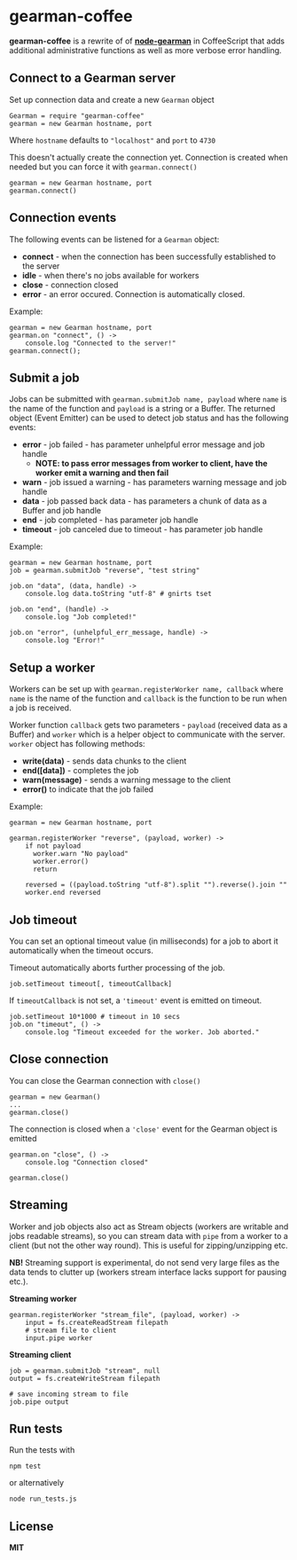 gearman-coffee
==============

**gearman-coffee** is a rewrite of of **[node-gearman](https://github.com/andris9/node-gearman)** in CoffeeScript that adds additional administrative functions as well as more verbose error handling.

## Connect to a Gearman server

Set up connection data and create a new `Gearman` object

    Gearman = require "gearman-coffee"
    gearman = new Gearman hostname, port

Where `hostname` defaults to `"localhost"` and `port` to `4730`

This doesn't actually create the connection yet. Connection is created when needed but you can force it with `gearman.connect()`

    gearman = new Gearman hostname, port
    gearman.connect()

## Connection events

The following events can be listened for a `Gearman` object:

  * **connect** - when the connection has been successfully established to the server
  * **idle** - when there's no jobs available for workers
  * **close** - connection closed
  * **error** - an error occured. Connection is automatically closed.

Example:

    gearman = new Gearman hostname, port
    gearman.on "connect", () ->
        console.log "Connected to the server!"
    gearman.connect();

## Submit a job

Jobs can be submitted with `gearman.submitJob name, payload` where `name` is the name of the function and `payload` is a string or a Buffer. The returned object (Event Emitter) can be used to detect job status and has the following events:

  * **error** - job failed - has parameter unhelpful error message and job handle
    * **NOTE: to pass error messages from worker to client, have the worker emit a warning and then fail**
  * **warn** - job issued a warning - has parameters warning message and job handle
  * **data** - job passed back data - has parameters a chunk of data as a Buffer and job handle
  * **end** - job completed - has parameter job handle
  * **timeout** - job canceled due to timeout - has parameter job handle

Example:

    gearman = new Gearman hostname, port
    job = gearman.submitJob "reverse", "test string"

    job.on "data", (data, handle) ->
        console.log data.toString "utf-8" # gnirts tset

    job.on "end", (handle) ->
        console.log "Job completed!"

    job.on "error", (unhelpful_err_message, handle) ->
        console.log "Error!"

## Setup a worker

Workers can be set up with `gearman.registerWorker name, callback` where `name` is the name of the function and `callback` is the function to be run when a job is received.

Worker function `callback` gets two parameters - `payload` (received data as a Buffer) and `worker` which is a helper object to communicate with the server. `worker` object has following methods:

  * **write(data)** - sends data chunks to the client
  * **end([data])** - completes the job
  * **warn(message)** - sends a warning message to the client
  * **error()** to indicate that the job failed

Example:

    gearman = new Gearman hostname, port

    gearman.registerWorker "reverse", (payload, worker) ->
        if not payload
          worker.warn "No payload"
          worker.error()
          return
        
        reversed = ((payload.toString "utf-8").split "").reverse().join ""
        worker.end reversed

## Job timeout

You can set an optional timeout value (in milliseconds) for a job to abort it automatically when the timeout occurs.

Timeout automatically aborts further processing of the job.

    job.setTimeout timeout[, timeoutCallback]

If `timeoutCallback` is not set, a `'timeout'` event is emitted on timeout.

    job.setTimeout 10*1000 # timeout in 10 secs
    job.on "timeout", () ->
        console.log "Timeout exceeded for the worker. Job aborted."

## Close connection

You can close the Gearman connection with `close()`

    gearman = new Gearman()
    ...
    gearman.close()

The connection is closed when a `'close'` event for the Gearman object is emitted

    gearman.on "close", () ->
        console.log "Connection closed"
    
    gearman.close()

## Streaming

Worker and job objects also act as Stream objects (workers are writable and jobs readable streams), so you can stream data with `pipe` from a worker to a client (but not the other way round). This is useful for zipping/unzipping etc.

**NB!** Streaming support is experimental, do not send very large files as the data tends to clutter up (workers stream interface lacks support for pausing etc.).

**Streaming worker**

    gearman.registerWorker "stream_file", (payload, worker) ->
        input = fs.createReadStream filepath
        # stream file to client
        input.pipe worker

**Streaming client**

    job = gearman.submitJob "stream", null
    output = fs.createWriteStream filepath
    
    # save incoming stream to file
    job.pipe output

## Run tests

Run the tests with

    npm test
    
or alternatively

    node run_tests.js
## License

**MIT**